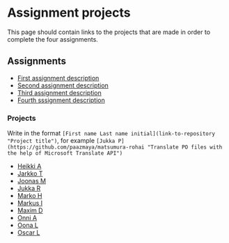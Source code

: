 # Assignment projects

This page should contain links to the projects that are made in order to complete the four assignments.


## Assignments

* [First assignment description](2014-09-16.md)
* [Second assignment description](2014-10-07.md)
* [Third assignment description](2014-10-28.md)
* [Fourth sssignment description](2014-11-18.md)

### Projects

Write in the format `[First name Last name initial](link-to-repository "Project title")`, for example
`[Jukka P](https://github.com/paazmaya/matsumura-rohai "Translate PO files with the help of Microsoft Translate API")`


* [Heikki A](https://github.com/HeikkiAlanen/hal-image-optimizer "Application to optimize images for web usage")
* [Jarkko T](https://github.com/tuunanen/camelton "Generate and synchronize data skeletons across files")
* [Joonas M](https://github.com/merilainen-metropolia/trelloler "Automatically add necessary tasks into Trello")
* [Jukka R](https://github.com/jukra/web-tweak-n-optimize "Optimize & tweak your css, js, html and image files")
* [Marko H](https://github.com/Markoham/carpo-logger "Node.js Advanced Logger")
* [Markus I](https://github.com/mpiivonen/twitter-data "To get twitter streams and preprocess them")
* [Maxim D](https://github.com/tariel/the-noun-sprite "Sprite generator for the Noun Project")
* [Onni A](https://github.com/onnia/Local-upload-folder "Image folder that optimizes them to web gallery ")
* [Oona L](https://github.com/Oona/image-manager/tree/feature-first-assignment "Image manager - manage images in your project")
* [Oscar L](https://github.com/olemstrom/node-htmlbatchedit "Batch edit HTML files")
